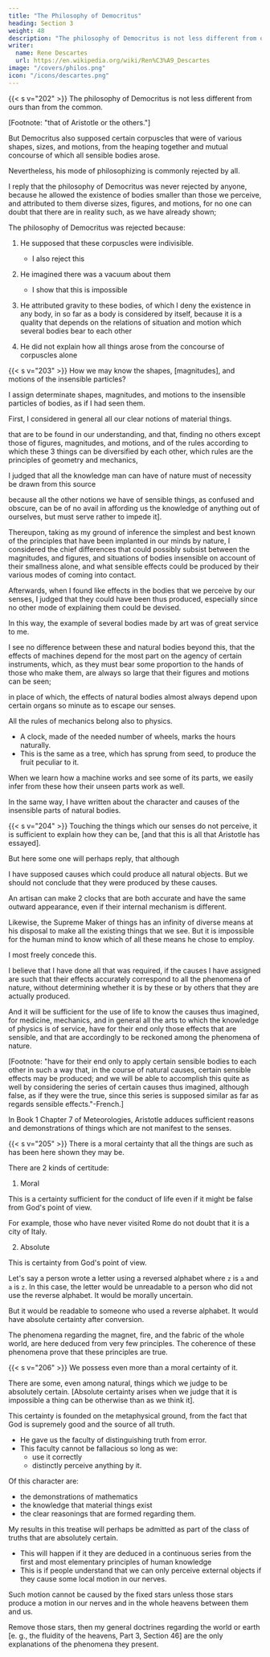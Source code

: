 ```yaml
---
title: "The Philosophy of Democritus"
heading: Section 3
weight: 48
description: "The philosophy of Democritus is not less different from ours than from the common"
writer:
  name: Rene Descartes
  url: https://en.wikipedia.org/wiki/Ren%C3%A9_Descartes
image: "/covers/philos.png"
icon: "/icons/descartes.png"
---
```



{{< s v="202" >}} The philosophy of Democritus is not less different from ours than from the common. 

[Footnote: "that of Aristotle or the others."]

But Democritus also supposed certain corpuscles that were of various shapes, sizes, and motions, from the heaping together and mutual concourse of which all sensible bodies arose.

Nevertheless, his mode of philosophizing is commonly rejected by all. 

I reply that the philosophy of Democritus was never rejected by anyone, because he allowed the existence of bodies smaller than those we perceive, and attributed to them diverse sizes, figures, and motions, for no one can doubt that there are in reality such, as we have already shown; 

The philosophy of Democritus was rejected because:

1. He supposed that these corpuscles were indivisible.
   - I also reject this

2. He imagined there was a vacuum about them
   - I show that this is impossible

3. He attributed gravity to these bodies, of which I deny the existence in any body, in so far as a body is considered by itself, because it is a quality that depends on the relations of situation and motion which several bodies bear to each other

4. He did not explain how all things arose from the concourse of corpuscles alone

<!-- I leave it to others to determine whether the philosophy I profess possesses a valid coherency, [and whether on its principles we can make the requisite number of deductions; and, inasmuch as the consideration of figure, magnitude, and motion has been admitted by Aristotle and by all the others, as well as by Democritus, and since I reject all that the latter has supposed, with this single exception, while I reject generally all that has been supposed by the others, it is plain that this mode of philosophizing has no more affinity with that of Democritus than of any other particular sect]. -->


{{< s v="203" >}} How we may know the shapes, [magnitudes], and motions of the insensible particles?

I assign determinate shapes, magnitudes, and motions to the insensible particles of bodies, as if I had seen them.

<!-- I admit that they do not fall under the senses. How could I have known them? -->

First, I considered in general all our clear notions of material things.

that are to be found in our understanding, and that, finding no others except those of figures, magnitudes, and motions, and of the rules according to which these 3 things can be diversified by each other, which rules are the principles of geometry and mechanics, 

I judged that all the knowledge man can have of nature must of necessity be drawn from this source

because all the other notions we have of sensible things, as confused and obscure, can be of no avail in affording us the knowledge of anything out of ourselves, but must serve rather to impede it]. 

Thereupon, taking as my ground of inference the simplest and best known of the principles that have been implanted in our minds by nature, I considered the chief differences that could possibly subsist between the magnitudes, and figures, and situations of bodies insensible on account of their smallness alone, and what sensible effects could be produced by their various modes of coming into contact.

Afterwards, when I found like effects in the bodies that we perceive by our senses, I judged that they could have been thus produced, especially since no other mode of explaining them could be devised.

In this way, the example of several bodies made by art was of great service to me.

I see no difference between these and natural bodies beyond this, that the effects of machines depend for the most part on the agency of certain instruments, which, as they must bear some proportion to the hands of those who make them, are always so large that their figures and motions can be seen; 

in place of which, the effects of natural bodies almost always depend upon certain organs so minute as to escape our senses. 

All the rules of mechanics belong also to physics.

<!-- , of which it is a part or species, [so that all that is artificial is withal natural]: for it is not less natural for  -->
- A clock, made of the needed number of wheels, marks the hours naturally. 
- This is the same as a tree, which has sprung from seed, to produce the fruit peculiar to it. 

<!-- Accordingly, just as those who are familiar with automata,  -->

When we learn how a machine works and see some of its parts, we easily infer from these how their unseen parts work as well.

In the same way, I have written about the character and causes of the insensible parts of natural bodies.

<!-- I  so from considering the sensible effects and parts of ,  -->


{{< s v="204" >}} Touching the things which our senses do not perceive, it is sufficient to explain how they can be, [and that this is all that Aristotle has essayed].

But here some one will perhaps reply, that although 

I have supposed causes which could produce all natural objects. But we should not conclude that they were produced by these causes.

An artisan can make 2 clocks that are both accurate and have the same outward appearance, even if their internal mechanism is different. 

 <!-- which, though they both equally well indicate the time, and are not different in outward appearance, have nevertheless nothing resembling in the composition of their wheels; so doubtless  -->

Likewise, the Supreme Maker of things has an infinity of diverse means at his disposal to make all the existing things that we see. But it is impossible for the human mind to know which of all these means he chose to employ.

  <!-- by each of which he could have made all the things of this world to appear as we see them, without it being possible for  -->


I most freely concede this. 

I believe that I have done all that was required, if the causes I have assigned are such that their effects accurately correspond to all the phenomena of nature, without determining whether it is by these or by others that they are actually produced.

And it will be sufficient for the use of life to know the causes thus imagined, for medicine, mechanics, and in general all the arts to which the knowledge of physics is of service, have for their end only those effects that are sensible, and that are accordingly to be reckoned among the phenomena of nature. 

[Footnote: "have for their end only to apply certain sensible bodies to each other in such a way that, in the course of natural causes, certain sensible effects may be produced; and we will be able to accomplish this quite as well by considering the series of certain causes thus imagined, although false, as if they were the true, since this series is supposed similar as far as regards sensible effects."-French.]

<!-- And lest it should be supposed that Aristotle did, or professed to do, anything more than this, it ought to be remembered that he himself expressly says, at the commencement of the seventh chapter of the first book of the  -->

In Book 1 Chapter 7 of Meteorologies, Aristotle adduces sufficient reasons and demonstrations of things which are not manifest to the senses. 


 <!-- them, if he only shows that they may be such as he explains them. [Footnote: words in Greek] -->


{{< s v="205" >}} There is a moral certainty that all the things are such as has been here shown they may be.

There are 2 kinds of certitude:

1. Moral

This is a certainty sufficient for the conduct of life even if it might be false from God's point of view. 

For example, those who have never visited Rome do not doubt that it is a city of Italy.

2. Absolute

This is certainty from God's point of view.

<!-- But nevertheless, that I may not wrong the truth by supposing it less certain than it is, I will here distinguish two kinds of . The first is called moral, that is,
, though, if we look to the absolute power of God, what is morally certain may be false.  -->

<!-- , though it might be that all from whom they got their information were deceived]. -->

Let's say a person wrote a letter using a reversed alphabet where `z` is `a` and `a` is `z`. In this case, the letter would be unreadable to a person who did not use the reverse alphabet. It would be morally uncertain. 

But it would be readable to someone who used a reverse alphabet. It would have absolute certainty after conversion.


<!-- If anyone, wishing to decipher a letter written in Latin characters that are not placed in regular order, bethinks himself of reading a B wherever an A is found, and a C wherever there is a B, and thus of substituting in place of each letter the one which follows it in the order of the alphabet, and if by this means he finds that there are certain Latin words composed of these, he will not doubt that the true meaning of the writing is contained in these words, although he may discover this only by conjecture, and although it is possible that the writer of it did not arrange the letters on this principle of alphabetical order, but on some other, and thus concealed another meaning in it: 

for this is so improbable [especially when the cipher contains a number of words] as to seem incredible.  -->


The phenomena regarding the magnet, fire, and the fabric of the whole world, are here deduced from very few principles. The coherence of these phenomena prove that these principles are true. 

<!-- though they deemed that I had taken them up at random and without grounds, will yet perhaps acknowledge that it could hardly happen that so many things should cohere if these principles were false. -->


{{< s v="206" >}} We possess even more than a moral certainty of it.

There are some, even among natural, things which we judge to be absolutely certain. [Absolute certainty arises when we judge that it is impossible a thing can be otherwise than as we think it].

This certainty is founded on the metaphysical ground, from the fact that God is supremely good and the source of all truth.
- He gave us the faculty of distinguishing truth from error.
- This faculty cannot be fallacious so long as we:
  - use it correctly
  - distinctly perceive anything by it.

Of this character are:
- the demonstrations of mathematics
- the knowledge that material things exist
- the clear reasonings that are formed regarding them. 

My results in this treatise will perhaps be admitted as part of the class of truths that are absolutely certain.
- This will happen if it they are deduced in a continuous series from the first and most elementary principles of human knowledge
- This is if people understand that we can only perceive external objects if they cause some local motion in our nerves.

Such motion cannot be caused by the fixed stars unless those stars produce a motion in our nerves and in the whole heavens between them and us.

<!-- This is because of their great distance from us,  -->


<!-- for these points being admitted, all the others, at least the more  -->

Remove those stars, then my general doctrines regarding the world or earth [e. g., the fluidity of the heavens, Part 3, Section 46] are the only explanations of the phenomena they present.

<!-- ## 207. I submit all my opinions to the authority of the church.

Nevertheless, lest I should presume too far, I affirm nothing, but submit all these my opinions to the authority of the church and the judgment of the more sage; and I desire no one to believe anything I may have said, unless he is constrained to admit it by the force and evidence of reason. -->